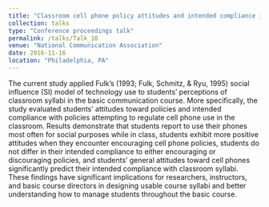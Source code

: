 ```yaml
---
title: "Classroom cell phone policy attitudes and intended compliance in the basic course"
collection: talks
type: "Conference proceedings talk"
permalink: /talks/Talk_10
venue: "National Communication Association"
date: 2016-11-16
location: "Philadelphia, PA"
---
```


The current study applied Fulk’s (1993; Fulk, Schmitz, & Ryu, 1995) social influence (SI) model of technology use to students’ perceptions of classroom syllabi in the basic communication course. More specifically, the study evaluated students’ attitudes toward policies and intended compliance with policies attempting to regulate cell phone use in the classroom. Results demonstrate that students report to use their phones most often for social purposes while in class, students exhibit more positive attitudes when they encounter encouraging cell phone policies, students do not differ in their intended compliance to either encouraging or discouraging policies, and students’ general attitudes toward cell phones significantly predict their intended compliance with classroom syllabi. These findings have significant implications for researchers, instructors, and basic course directors in designing usable course syllabi and better understanding how to manage students throughout the basic course. 